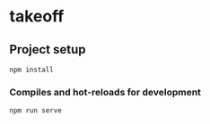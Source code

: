 # takeoff

## Project setup
```
npm install
```

### Compiles and hot-reloads for development
```
npm run serve
```
